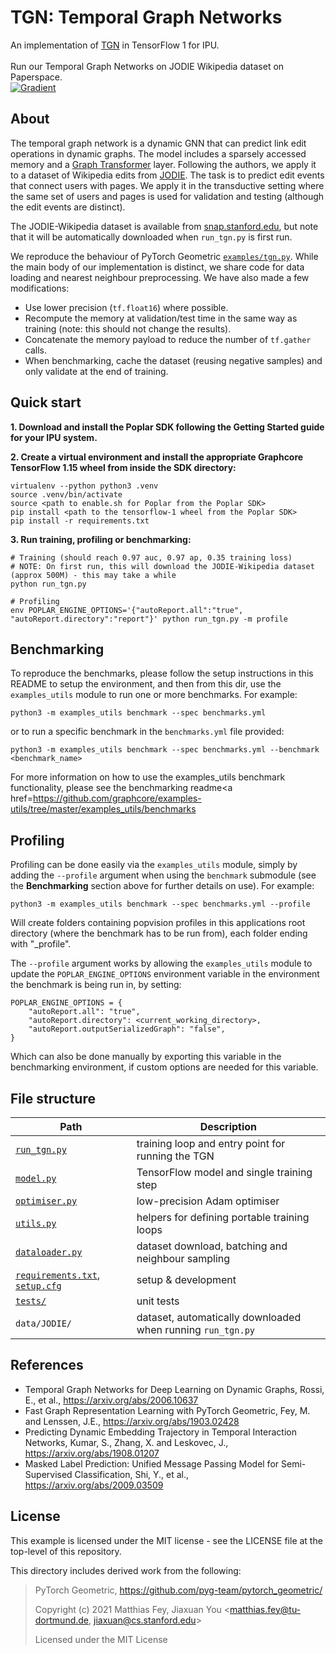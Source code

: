 # TGN: Temporal Graph Networks

An implementation of [TGN](https://arxiv.org/abs/2006.10637) in TensorFlow 1 for IPU. <br><br>
Run our Temporal Graph Networks on JODIE Wikipedia dataset on Paperspace.
<br>
[![Gradient](https://assets.paperspace.io/img/gradient-badge.svg)](https://console.paperspace.com/github/gradient-ai/Graphcore-Tensorflow1?machine=Free-IPU-POD16&container=graphcore%2Ftensorflow-jupyter%3A1-amd-2.6.0-ubuntu-18.04-20220804&file=%2Fget-started%2FTrainingTGN.ipynb)

## About

The temporal graph network is a dynamic GNN that can predict link edit operations in dynamic graphs. The model includes a sparsely accessed memory and a [Graph Transformer](https://arxiv.org/abs/2009.03509) layer. Following the authors, we apply it to a dataset of Wikipedia edits from [JODIE](http://snap.stanford.edu/jodie). The task is to predict edit events that connect users with pages. We apply it in the transductive setting where the same set of users and pages is used for validation and testing (although the edit events are distinct).

The JODIE-Wikipedia dataset is available from [snap.stanford.edu](http://snap.stanford.edu/jodie/#datasets), but note that it will be automatically downloaded when `run_tgn.py` is first run.

We reproduce the behaviour of PyTorch Geometric [`examples/tgn.py`](https://github.com/rusty1s/pytorch_geometric/blob/master/examples/tgn.py). While the main body of our implementation is distinct, we share code for data loading and nearest neighbour preprocessing. We have also made a few modifications:

 - Use lower precision (`tf.float16`) where possible.
 - Recompute the memory at validation/test time in the same way as training (note: this should not change the results).
 - Concatenate the memory payload to reduce the number of `tf.gather` calls.
 - When benchmarking, cache the dataset (reusing negative samples) and only validate at the end of training.


## Quick start

**1. Download and install the Poplar SDK following the Getting Started guide for your IPU system.**

**2. Create a virtual environment and install the appropriate Graphcore TensorFlow 1.15 wheel from inside the SDK directory:**

```shell
virtualenv --python python3 .venv
source .venv/bin/activate
source <path to enable.sh for Poplar from the Poplar SDK>
pip install <path to the tensorflow-1 wheel from the Poplar SDK>
pip install -r requirements.txt
```

**3. Run training, profiling or benchmarking:**

```shell
# Training (should reach 0.97 auc, 0.97 ap, 0.35 training loss)
# NOTE: On first run, this will download the JODIE-Wikipedia dataset (approx 500M) - this may take a while
python run_tgn.py

# Profiling
env POPLAR_ENGINE_OPTIONS='{"autoReport.all":"true", "autoReport.directory":"report"}' python run_tgn.py -m profile
```

## Benchmarking

To reproduce the benchmarks, please follow the setup instructions in this README to setup the environment, and then from this dir, use the `examples_utils` module to run one or more benchmarks. For example:
```
python3 -m examples_utils benchmark --spec benchmarks.yml
```

or to run a specific benchmark in the `benchmarks.yml` file provided:
```
python3 -m examples_utils benchmark --spec benchmarks.yml --benchmark <benchmark_name>
```

For more information on how to use the examples_utils benchmark functionality, please see the <a>benchmarking readme<a href=<https://github.com/graphcore/examples-utils/tree/master/examples_utils/benchmarks>

## Profiling

Profiling can be done easily via the `examples_utils` module, simply by adding the `--profile` argument when using the `benchmark` submodule (see the <strong>Benchmarking</strong> section above for further details on use). For example:
```
python3 -m examples_utils benchmark --spec benchmarks.yml --profile
```
Will create folders containing popvision profiles in this applications root directory (where the benchmark has to be run from), each folder ending with "_profile". 

The `--profile` argument works by allowing the `examples_utils` module to update the `POPLAR_ENGINE_OPTIONS` environment variable in the environment the benchmark is being run in, by setting:
```
POPLAR_ENGINE_OPTIONS = {
    "autoReport.all": "true",
    "autoReport.directory": <current_working_directory>,
    "autoReport.outputSerializedGraph": "false",
}
```
Which can also be done manually by exporting this variable in the benchmarking environment, if custom options are needed for this variable.

## File structure

| Path | Description |
| ---- | ----------- |
| [`run_tgn.py`](run_tgn.py) | training loop and entry point for running the TGN |
| [`model.py`](model.py) | TensorFlow model and single training step |
| [`optimiser.py`](optimiser.py) | low-precision Adam optimiser |
| [`utils.py`](utils.py) | helpers for defining portable training loops |
| [`dataloader.py`](dataloader.py) | dataset download, batching and neighbour sampling |
| [`requirements.txt`](requirements.txt), [`setup.cfg`](setup.cfg) | setup & development |
| [`tests/`](tests) | unit tests |
| `data/JODIE/` | dataset, automatically downloaded when running `run_tgn.py` |


## References

 - Temporal Graph Networks for Deep Learning on Dynamic Graphs, Rossi, E., et al., https://arxiv.org/abs/2006.10637
 - Fast Graph Representation Learning with PyTorch Geometric, Fey, M. and Lenssen, J.E., https://arxiv.org/abs/1903.02428
 - Predicting Dynamic Embedding Trajectory in Temporal Interaction Networks, Kumar, S., Zhang, X. and Leskovec, J., https://arxiv.org/abs/1908.01207
 - Masked Label Prediction: Unified Message Passing Model for Semi-Supervised Classification, Shi, Y., et al., https://arxiv.org/abs/2009.03509


## License

This example is licensed under the MIT license - see the LICENSE file at the top-level of this repository.

This directory includes derived work from the following:

> PyTorch Geometric, https://github.com/pyg-team/pytorch_geometric/
>
> Copyright (c) 2021 Matthias Fey, Jiaxuan You <matthias.fey@tu-dortmund.de, jiaxuan@cs.stanford.edu>
>
> Licensed under the MIT License
